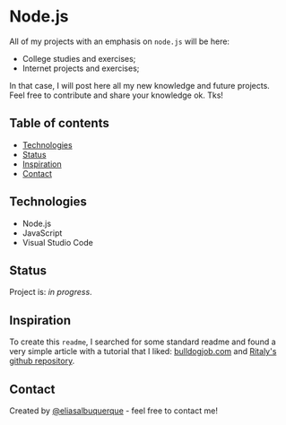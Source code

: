 # Node.js

All of my projects with an emphasis on `node.js` will be here:  

- College studies and exercises;
- Internet projects and exercises;  
  
In that case, I will post here all my new knowledge and future projects.  
Feel free to contribute and share your knowledge ok. Tks!  

## Table of contents

<!-- - [Node.js](#nodejs) -->
<!-- - [Table of contents](#table-of-contents) -->
  - [Technologies](#technologies)
  - [Status](#status)
  - [Inspiration](#inspiration)
  - [Contact](#contact)

## Technologies

- Node.js
- JavaScript
- Visual Studio Code

## Status

<!-- *finished*, *no longer continue* and why? -->
Project is: *in progress*.

## Inspiration

To create this `readme`, I searched for some standard readme and found a
very simple article with a tutorial that I liked: [bulldogjob.com](https://bulldogjob.com/news/449-how-to-write-a-good-readme-for-your-github-project) and [Ritaly's github repository](https://github.com/ritaly/README-cheatsheet).

## Contact

Created by [@eliasalbuquerque](https://github.com/eliasalbuquerque) - feel free to contact me!
